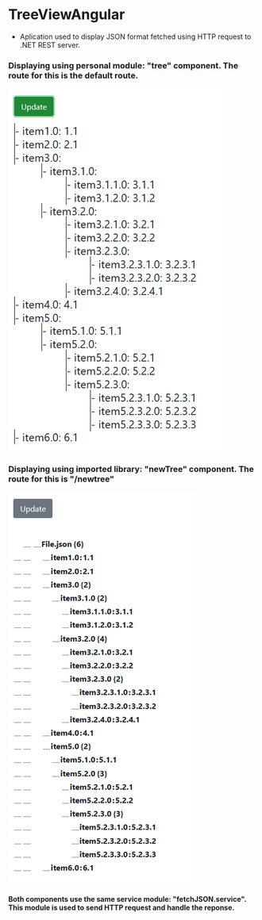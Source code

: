 # TreeViewAngular
- Aplication used to display JSON format fetched using HTTP request to .NET REST server.
### Displaying using personal module: "tree" component. The route for this is the default route.
![alt text](https://raw.githubusercontent.com/dudu3000/TreeViewAngular/master/personalDisplay.png?raw=true)
### Displaying using imported library: "newTree" component. The route for this is "/newtree"
![alt text](https://raw.githubusercontent.com/dudu3000/TreeViewAngular/master/libraryDisplay.png?raw=true)
#### Both components use the same service module: "fetchJSON.service". This module is used to send HTTP request and handle the reponse.
